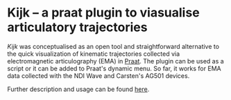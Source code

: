 # Kijk – a praat plugin to viasualise articulatory trajectories

*Kijk* was conceptualised as an open tool and straightforward alternative to the quick visualization of kinematic trajectories collected via electromagnetic articulography (EMA) in [Praat](https://www.fon.hum.uva.nl/praat/). The plugin can be used as a script or it can be added to Praat's dynamic menu. So far, it works for EMA data collected with the NDI Wave and Carsten's AG501 devices.

Further description and usage can be found [here](https://). 

